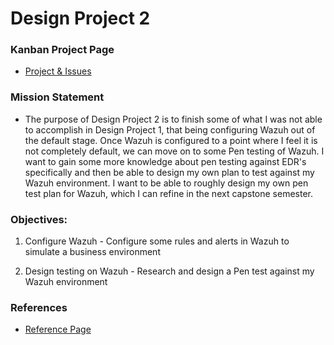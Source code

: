 # Design Project 2

### Kanban Project Page

* <a href="https://github.com/users/jwells24/projects/1/views/1" target="_blank">Project & Issues</a>

### Mission Statement

* The purpose of Design Project 2 is to finish some of what I was not able to accomplish in Design Project 1, that being configuring Wazuh out of the default stage. Once Wazuh is configured to a point where I feel it is not completely default, we can move on to some Pen testing of Wazuh. I want to gain some more knowledge about pen testing against EDR's specifically and then be able to design my own plan to test against my Wazuh environment. I want to be able to roughly design my own pen test plan for Wazuh, which I can refine in the next capstone semester. 

### Objectives:

1. Configure Wazuh - Configure some rules and alerts in Wazuh to simulate a business environment

2. Design testing on Wazuh - Research and design a Pen test against my Wazuh environment

### References

* <a href="https://github.com/jwells24/CCC410F22-JWCapstone/blob/main/docs/References.md" target="_blank">Reference Page</a>
